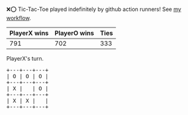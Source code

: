 :x::o: Tic-Tac-Toe played indefinitely by github action runners! See [my workflow](.github/workflows/play.yaml).

|PlayerX wins|PlayerO wins|Ties|
|-|-|-|
|791|702|333|

PlayerX's turn.

<pre>
+---+---+---+
| O | O | O |
+---+---+---+
| X |   | O |
+---+---+---+
| X | X |   |
+---+---+---+
</pre>
